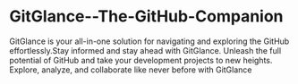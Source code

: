 # GitGlance--The-GitHub-Companion
GitGlance is your all-in-one solution for navigating and exploring the GitHub effortlessly.Stay informed and stay ahead with GitGlance. Unleash the full potential of GitHub and take your development projects to new heights. Explore, analyze, and collaborate like never before with GitGlance
